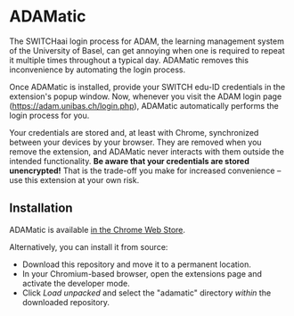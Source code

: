 # ADAMatic

The SWITCHaai login process for ADAM, the learning management system of the University of Basel, can get annoying when one is required to repeat it multiple times throughout a typical day. ADAMatic removes this inconvenience by automating the login process.

Once ADAMatic is installed, provide your SWITCH edu-ID credentials in the extension's popup window. Now, whenever you visit the ADAM login page (https://adam.unibas.ch/login.php), ADAMatic automatically performs the login process for you.

Your credentials are stored and, at least with Chrome, synchronized between your devices by your browser. They are removed when you remove the extension, and ADAMatic never interacts with them outside the intended functionality. **Be aware that your credentials are stored unencrypted!** That is the trade-off you make for increased convenience – use this extension at your own risk.

## Installation

ADAMatic is available [in the Chrome Web Store](https://chromewebstore.google.com/detail/falhcaokchhdmcihdbjkgmmmgkdiijpd).

Alternatively, you can install it from source:

- Download this repository and move it to a permanent location.
- In your Chromium-based browser, open the extensions page and activate the developer mode.
- Click *Load unpacked* and select the "adamatic" directory *within* the downloaded repository.
